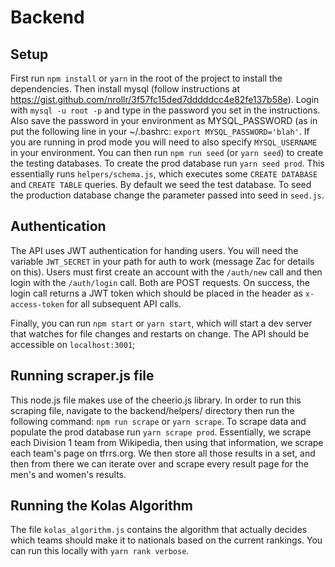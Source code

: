 # Backend

## Setup

First run `npm install` or `yarn` in the root of the project to install the
dependencies. Then install mysql (follow instructions at
https://gist.github.com/nrollr/3f57fc15ded7dddddcc4e82fe137b58e). Login with
`mysql -u root -p` and type in the password you set in the instructions. Also
save the password in your environment as MYSQL_PASSWORD (as in put the following
line in your ~/.bashrc: `export MYSQL_PASSWORD='blah'`. If you are running in
prod mode you will need to also specify `MYSQL_USERNAME` in your environment.
You can then run `npm run seed` (or `yarn seed`) to create the testing
databases. To create the prod database run `yarn seed prod`. This essentially
runs `helpers/schema.js`, which executes some `CREATE DATABASE` and `CREATE
TABLE` queries. By default we seed the test database. To seed the production
database change the parameter passed into seed in `seed.js`.

## Authentication

The API uses JWT authentication for handing users. You will need the variable
`JWT_SECRET` in your path for auth to work (message Zac for details on this).
Users must first create an account with the `/auth/new` call and then login with
the `/auth/login` call. Both are POST requests. On success, the login call
returns a JWT token which should be placed in the header as `x-access-token` for
all subsequent API calls.

Finally, you can run `npm start` or `yarn start`, which will start a dev server
that watches for file changes and restarts on change. The API should be
accessible on `localhost:3001`;

## Running scraper.js file

This node.js file makes use of the cheerio.js library. In order to run this
scraping file, navigate to the backend/helpers/ directory then run the following
command: `npm run scrape` or `yarn scrape`. To scrape data and populate the prod
database run `yarn scrape prod`. Essentially, we scrape each Division 1 team
from Wikipedia, then using that information, we scrape each team's page on
tfrrs.org. We then store all those results in a set, and then from there we can
iterate over and scrape every result page for the men's and women's results.

## Running the Kolas Algorithm

The file `kolas_algorithm.js` contains the algorithm that actually decides which
teams should make it to nationals based on the current rankings. You can run
this locally with `yarn rank verbose`.
